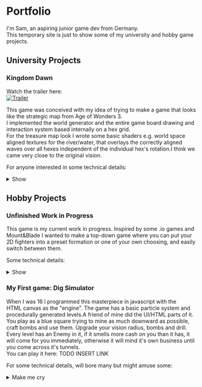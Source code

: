# Portfolio
I'm Sam, an aspiring junior game dev from Germany.  
This temporary site is just to show some of my university and hobby game projects.

## University Projects

### Kingdom Dawn
Watch the trailer here:  
[![Trailer](http://img.youtube.com/vi/VrJTRM2MyzY/0.jpg)](http://www.youtube.com/watch?v=VrJTRM2MyzY "KingdomDawn Trailer")  

This game was conceived with my idea of trying to make a game that looks like the strategic map from Age of Wonders 3.  
I implemented the world generator and the entire game board drawing and interaction system based internally on a hex grid.  
For the treasure map look I wrote some basic shaders e.g. world space aligned textures for the river/water, that overlays the correctly aligned waves over all hexes independent of the individual hex's rotation.I think we came very close to the original vision.

For anyone interested in some technical details:
<details>
  <summary>Show</summary>
  <p>
  One simple but effective optimization I like is that instead of using Unity's Raycast system to deterine which hex the user mouses over we use a hex grid to world matrix and it's inverse to do that math.  
  Internally the hexes are structured as a 2D array so this way all it takes is transforming the mouse coords to hex grid coords with some matrix multiplication and we're done.
  </p>
  <p>
  One initially tricky aspect that had a simple (kind of) solution was creating a system for determining whether the river hex's had to be rotated and to which orientation. This is so our artist doesn't have to rotate all the hexes manually. 
  </p>
  <p>
  We used bitmasks to encode which of the hex neighbors had water on it to determine which exact kind of river/ocean tile has to be instantiated at these positions. By concatenating the bitmask to itself we can then bitshift a target bitmask over it, to determine the degree of rotation. E.g. 0b111000 encodes a hex tile whose first 3 neighbors clockwise contain water. Now if we shift this bitmask with wraparound (rotate) we can match all rotations of hex tiles with 3 consecutive water neigbors. Now our artist only had to create assets for all 14 base bitmasks and created some variations of the most used assets to introduce more variety to the look of rivers and oceans (0b1, 0b11, 0b111..., 0b1011, 0b1101...) and not the entire set that can be acquired through rotation.
  </p>
</details>

## Hobby Projects

### Unfinished Work in Progress

This game is my current work in progress. Inspired by some .io games and Mount&Blade I wanted to make a top-down game where you can put your 2D fighters into a preset formation or one of your own choosing, and easily switch between them. 

Some technical details:
<details>
  <summary>Show</summary>
  <p>
 Not many interesting details here, yet. The formations are realized by having waypoints that the individual units stick to, so long as no enemy is close enough to attack. At some specified distance the units engage. The player is also able to create their own formations. There's some basic missile logic which makes it possible to dodge throwing spears or arrows if you move out of range. This is so it could be worthwhile to have sparse formations. 
  </p>
  <p>
  Some different unit classes are in the game, fighters, wizards, archers and javelin throwers, which are just fighters with a few throwing spears that they will chuck before they're in melee range.
  </p>
</details>

### My First game: Dig Simulator

When I was 16 I programmed this masterpiece in javascript with the HTML canvas as the "engine". The game has a basic particle system and procedurally generated levels.A friend of mine did the UI/HTML parts of it. You play as a blue square trying to mine as much downward as possible, craft bombs and use them. Upgrade your vision radius, bombs and drill. Every level has an Enemy in it, if it smells more cash on you than it has, it will come for you immediately, otherwise it will mind it's own business until you come across it's tunnels.  
You can play it here: TODO INSERT LINK

For some technical details, will bore many but might amuse some:
<details>
  <summary>Make me cry</summary>
  <p>
Because at this point I had only programmed in Java before, I was immediately missing the concept of classes, so instead of using typescript for whatever reason we found this online tool that generated the javascript prototype code from typescript for you or something of the sort, which results code that is barely readable at best. ‍
 </p>
 <p>
Some technical issues I faced during development include: terrible performance. The game was playable with 15fps max and I couldn't understand how the performance could be so bad (even for Javascript back then). Turns out that I was overdrawing every frame twice: Of course the game board has to be reset (it doesn't) so I thought better update the 2D array which indexes the game blocks to a neutral color every frame. This works because the generated levels are stored in a separate 3D array, so we can just copy the relevant 2D array out of the 3D array into the buffer array. Every Frame. Twice. If you're thinking WHY? I agree. Well this was fixed, in the end only what changes from frame to frame get's drawn on the screen as is reasonable to do. For the explosion effects I thought it would be neat to have the letters of the word "boom" serve as the particles for the explosion, the end result is kind of cool.
  For this I ended up implementing some sort of list of particles that had a time to live and direction that was iterated every frame. I then ended up using the same system for animating the digging, which is just a bunch of pixels spraying from the center of a block into random directions. If you made it this far, thank you for reading!
 </p>
</details>


